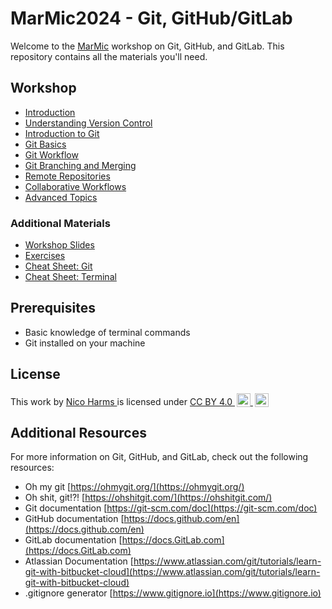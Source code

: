 # MarMic2024 - Git, GitHub/GitLab

Welcome to the [MarMic](https://marmic.mpg.de/) workshop on Git, GitHub, and GitLab. This repository contains all the materials you'll need.

## Workshop

- [Introduction](workshop/01_Introduction.md)
- [Understanding Version Control](workshop/02_Understanding_Version_Control.md)
- [Introduction to Git](workshop/03_Introduction_to_Git.md)
- [Git Basics](workshop/04_Git_Basics.md)
- [Git Workflow](workshop/05_Git_Workflow.md)
- [Git Branching and Merging](workshop/06_Git_Branching_and_merging.md)
- [Remote Repositories](workshop/07_Remote_Repositories.md)
- [Collaborative Workflows](workshop/08_Collaborative_Workflows.md)
- [Advanced Topics](workshop/09_Advanced_Topics.md)

### Additional Materials

- [Workshop Slides](slides/)
- [Exercises](exercises/)
- [Cheat Sheet: Git](Cheat_Sheet_Git.md)
- [Cheat Sheet: Terminal](Cheat_Sheet_Terminal.md)

## Prerequisites
- Basic knowledge of terminal commands
- Git installed on your machine

## License

<p xmlns:cc="http://creativecommons.org/ns#" >
    This work by 
    <a rel="cc:attributionURL dct:creator" property="cc:attributionName" href="https://me.nicoharms.de">
    Nico Harms
    </a>
    is licensed under 
    <a href="http://creativecommons.org/licenses/by/4.0/?ref=chooser-v1" target="_blank" rel="license noopener noreferrer" style="display:inline-block;">
        CC BY 4.0
        <img style="height:22px!important;margin-left:3px;vertical-align:text-bottom;" src="https://mirrors.creativecommons.org/presskit/icons/cc.svg?ref=chooser-v1">
        <img style="height:22px!important;margin-left:3px;vertical-align:text-bottom;" src="https://mirrors.creativecommons.org/presskit/icons/by.svg?ref=chooser-v1">
    </a>
</p>

## Additional Resources

For more information on Git, GitHub, and GitLab, check out the following resources:

- Oh my git [https://ohmygit.org/](https://ohmygit.org/)
- Oh shit, git!?! [https://ohshitgit.com/](https://ohshitgit.com/)
- Git documentation [https://git-scm.com/doc](https://git-scm.com/doc)
- GitHub documentation [https://docs.github.com/en](https://docs.github.com/en)
- GitLab documentation [https://docs.GitLab.com](https://docs.GitLab.com)
- Atlassian Documentation [https://www.atlassian.com/git/tutorials/learn-git-with-bitbucket-cloud](https://www.atlassian.com/git/tutorials/learn-git-with-bitbucket-cloud)
- .gitignore generator [https://www.gitignore.io](https://www.gitignore.io)
